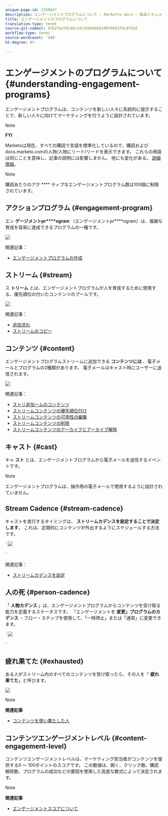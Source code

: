 ```yaml
---
unique-page-id: 2359647
description: エンゲージメントプログラムについて — Marketto Docs — 製品ドキュメント
title: エンゲージメントのプログラムについて
translation-type: tm+mt
source-git-commit: 47b2fee7d146c3dc558d4bbb10070683f4cdfd3d
workflow-type: tm+mt
source-wordcount: '345'
ht-degree: 0%

---
```



# エンゲージメントのプログラムについて {#understanding-engagement-programs}

エンゲージメントプログラムは、コンテンツを新しい人々に系統的に提示することで、新しい人々に向けてマーケティングを行うように設計されています。

>[!NOTE]
>
>**FYI**
>
>Marketoは現在、すべての購読で言語を標準化しているので、購読およびdocs.marketo.comの人物/人物にリード/リードを表示できます。 これらの用語は同じことを意味し、記事の説明には影響しません。 他にも変化がある。 [詳細情報](http://docs.marketo.com/display/DOCS/Updates+to+Marketo+Terminology)。

>[!NOTE]
>
>購読あたりのアク **** ティブなエンゲージメントプログラム数は100個に制限されています。

## アクションプログラム {#engagement-program}

エン **ゲージメントpr****ogram** （エンゲージメントpr****ogram）は、複雑な育成を容易に達成できるプログラムの一種です。

![](assets/image2014-9-15-15-3a24-3a57.png)

関連記事：

* [エンゲージメントプログラムの作成](create-an-engagement-program.md)

## ストリーム {#stream}

ス **トリーム** とは、エンゲージメントプログラムが人を育成するために使用する、優先順位の付いたコンテンツのプールです。

![](assets/image2014-9-15-15-3a25-3a4.png)

関連記事：

* [追加流れ](add-a-stream.md)
* [ストリームのコピー](../../../../product-docs/email-marketing/drip-nurturing/engagement-program-streams/clone-a-stream.md)

## コンテンツ {#content}

エンゲージメントプログラムストリームに追加できる **コンテンツには** 、電子メールとプログラムの2種類があります。 電子メールはキャスト時にユーザーに送信されます。

![](assets/image2014-9-15-15-3a25-3a18.png)

関連記事：

* [ストリ追加ームのコンテンツ](add-content-to-a-stream.md)
* [ストリームコンテンツの優先順位付け](../../../../product-docs/email-marketing/drip-nurturing/using-stream-content/prioritize-stream-content.md)
* [ストリームコンテンツの可用性の編集](../../../../product-docs/email-marketing/drip-nurturing/using-stream-content/edit-availability-of-stream-content.md)
* [ストリームコンテンツの削除](../../../../product-docs/email-marketing/drip-nurturing/using-stream-content/remove-stream-content.md)
* [ストリームコンテンツのアーカイブとアーカイブ解除](../../../../product-docs/email-marketing/drip-nurturing/using-stream-content/archive-and-unarchive-stream-content.md)

## キャスト {#cast}

キャ **スト** とは、エンゲージメントプログラムから電子メールを送信するイベントです。

>[!NOTE]
>
>エンゲージメントプログラムは、操作用の電子メールで使用するように設計されていません。

## Stream Cadence {#stream-cadence}

キャストを実行するタイミングは、 **ストリームカデンスを設定することで決定します**。 これは、定期的にコンテンツが外出するようにスケジュールする方法です。

` ![](assets/image2014-9-15-15-3a25-3a27.png)

`

関連記事：

* [ストリームカデンスを設定](../../../../product-docs/email-marketing/drip-nurturing/engagement-program-streams/set-stream-cadence.md)

## 人の死 {#person-cadence}

「 **人物カデンス** 」は、エンゲージメントプログラムからコンテンツを受け取る能力を定義するステータスです。 「エンゲージメントを **変更」プログラムのカデンス** ・フロー・ステップを使用して、「一時停止」または「通常」に変更できます。

` ![](assets/image2014-9-15-15-3a25-3a55.png)

`

## 疲れ果てた {#exhausted}

ある人がストリーム内のすべてのコンテンツを受け取ったら、その人を「 **疲れ果てた**」と呼びます。

![](assets/image2014-9-15-15-3a26-3a5.png)

>[!NOTE]
>
>**関連記事**
>
>* [コンテンツを使い果たした人](../../../../product-docs/email-marketing/drip-nurturing/using-engagement-programs/people-who-have-exhausted-content.md)

>



## コンテンツエンゲージメントレベル {#content-engagement-level}

コンテンツエンゲージメントレベルは、マーケティング担当者がコンテンツを提供する0 ～ 100ポイントのスコアです。 この数値は、開く、クリック数、購読解除数、プログラムの成功などの要因を使用した高度な数式によって決定されます。

>[!NOTE]
>
>**関連記事**
>
>* [エンゲージメントスコアについて](../../../../product-docs/email-marketing/drip-nurturing/reports-and-notifications/understanding-the-engagement-score.md)

>




